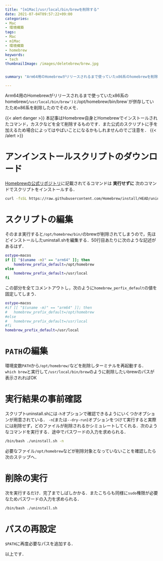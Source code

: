 ```yaml
---
title: "[m1Mac]/usr/local/bin/brewを削除する"
date: 2021-07-04T09:57:22+09:00
categories:
- Mac
- 環境構築
tags:
- Mac
- m1Mac
- 環境構築
- homebrew
keywords:
- tech
thumbnailImage: /images/deletebrew/brew.jpg


summary: "Arm64用のHomebrewがリリースされるまで使っていたx86系のhomebrewを削除したのでメモ"

---
```


Arm64用のHomebrewがリリースされるまで使っていたx86系のhomebrew(`/usr/local/bin/brew')と`/opt/homebrew/bin/brew`が併存していたためx86系を削除したのでそのメモ．

{{< alert danger >}}
本記事はHomebrew自身とHomebrewでインストールされたコマンド，カスクなどを全て削除するものです．また公式のスクリプトに手を加えるため場合によってはやばいことになるかもしれませんのでご注意を．
{{< /alert >}}

<!--toc-->

# アンインストールスクリプトのダウンロード
[Homebrewの公式リポジトリ](https://github.com/homebrew/install#uninstall-homebrew)に記載されてるコマンドは __実行せずに__ 次のコマンドでスクリプトをインストールする．

```sh
curl -fsSL https://raw.githubusercontent.com/Homebrew/install/HEAD/uninstall.sh
```

# スクリプトの編集
そのまま実行すると`/opt/homebrew/bin/`のbrewが削除されてしまうので，先ほどインストールしたuninstall.shを編集する．50行目あたりに次のような記述があるはず．
```bash
ostype=macos
if [[ "$(uname -m)" == "arm64" ]]; then
    homebrew_prefix_default=/opt/homebrew
else
    homebrew_prefix_default=/usr/local
fi
```
この部分を全てコメントアウトし，次のように`homebrew_perfix_default`の値を固定してしまう．

```bash
ostype=macos
#if [[ "$(uname -m)" == "arm64" ]]; then
#   homebrew_prefix_default=/opt/homebrew
#else
#   homebrew_prefix_default=/usr/local
#fi
homebrew_prefix_default=/usr/local
```

# `PATH`の編集
環境変数`PATH`から`/opt/homebrew/`などを削除しターミナルを再起動する．
`which brew`と実行して`/usr/local/bin/brew`のように削除したいbrewのパスが表示されればOK

# 実行結果の事前確認 
スクリプトuninstall.shには`-h`オプションで確認できるようにいくつかオプションが用意されている．
`-n`(または`--dry-run`)オプションをつけて実行すると実際には削除せず，どのファイルが削除されるかシミュレートしてくれる．次のようなコマンドを実行する．途中でパスワードの入力を求められる．

```bash
/bin/bash ./uninstall.sh -n
```
必要なファイル`/opt/homebrew`などが削除対象となっていないことを確認したら次のステップへ．

# 削除の実行
次を実行するだけ．完了までしばしかかる．またこちらも同様に`sudo`権限が必要なためパスワードの入力を求められる．
```bash
/bin/bash ./uninstall.sh 
```

# パスの再設定
`$PATH`に再度必要なパスを追加する．

以上です．
